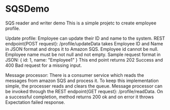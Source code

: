 # SQSDemo
SQS reader and writer demo
This is a simple projetc to create employee profile. 

Update profile:
Employee can update their ID and name to the system.
REST endpoint{POST request}: /profile/updateData takes Employee ID and Name in JSON format and drops it to Amazon SQS.
Employee id cannot be null. Employee name must be not null and not empty.
Sample request format in JSON:
{
id: 1,
name: "Employee1"
}
This end point returns 202 Success and 400 Bad request for a missing input.

Message processor:
There is a consumer service which reads the messages from amazon SQS and process it. To keep this implementation simple, the processer reads and clears the queue.
Message processor can be invoked through the REST endpoint{GET request}: /profile/readData. 
On a successful completion, method returns 200 ok and on error it throws Expectation failed response.
